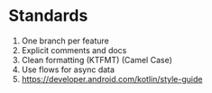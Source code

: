 # Standards
1. One branch per feature
2. Explicit comments and docs
3. Clean formatting (KTFMT) (Camel Case)
4. Use flows for async data
5. https://developer.android.com/kotlin/style-guide

